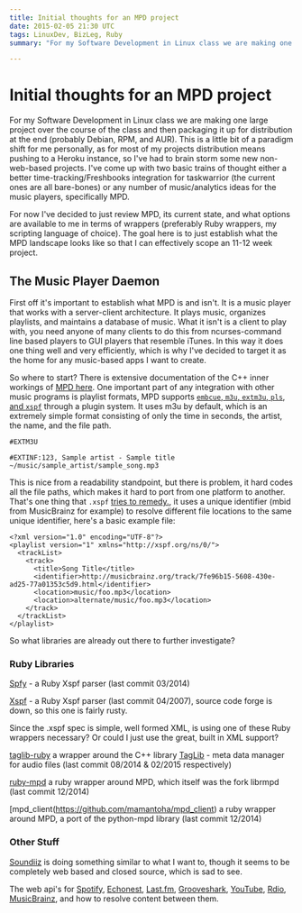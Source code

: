 ```yaml
---
title: Initial thoughts for an MPD project
date: 2015-02-05 21:30 UTC
tags: LinuxDev, BizLeg, Ruby
summary: "For my Software Development in Linux class we are making one large project over the course of the class and then packaging it up for distribution at the end (probably Debian, RPM, and AUR).  This is a little bit of a paradigm shift for me personally, as for most of my projects distribution means pushing to a Heroku instance, so I've had to brain storm some new non-web-based projects. I've come up with two basic trains of thought either a better time-tracking/Freshbooks integration for taskwarrior (the current ones are all bare-bones) or any number of music/analytics ideas for the music players, specifically MPD."

---
```


# Initial thoughts for an MPD project

For my Software Development in Linux class we are making one large project over the course of the class and then packaging it up for distribution at the end (probably Debian, RPM, and AUR).  This is a little bit of a paradigm shift for me personally, as for most of my projects distribution means pushing to a Heroku instance, so I've had to brain storm some new non-web-based projects. I've come up with two basic trains of thought either a better time-tracking/Freshbooks integration for taskwarrior (the current ones are all bare-bones) or any number of music/analytics ideas for the music players, specifically MPD.

For now I've decided to just review MPD, its current state, and what options are available to me in terms of wrappers (preferably Ruby wrappers, my scripting language of choice). The goal here is to just establish what the MPD landscape looks like so that I can effectively scope an 11-12 week project.

## The Music Player Daemon

First off it's important to establish what MPD is and isn't. It is a music player that works with a server-client architecture. It plays music, organizes playlists, and maintains a database of music. What it isn't is a client to play with, you need anyone of many clients to do this from ncurses-command line based players to GUI players that resemble iTunes. In this way it does one thing well and very efficiently, which is why I've decided to target it as the home for any music-based apps I want to create.

So where to start? There is extensive documentation of the C++ inner workings of [MPD here](http://www.musicpd.org/doc/user/). One important part of any integration with other music programs is playlist formats, MPD supports [`embcue`, `m3u`, `extm3u`, `pls`, and `xspf`](http://www.musicpd.org/doc/user/playlist_plugins.html) through a plugin system. It uses m3u by default, which is an extremely simple format consisting of only the time in seconds, the artist, the name, and the file path.

~~~
#EXTM3U

#EXTINF:123, Sample artist - Sample title
~/music/sample_artist/sample_song.mp3
~~~

This is nice from a readability standpoint, but there is problem, it hard codes all the file paths, which makes it hard to port from one platform to another. That's one thing that `.xspf` [tries to remedy.](http://xspf.org/xspf-v1.html), it uses a unique identifier (mbid from MusicBrainz for example) to resolve different file locations to the same unique identifier, here's a basic example file:

~~~
<?xml version="1.0" encoding="UTF-8"?>
<playlist version="1" xmlns="http://xspf.org/ns/0/">
  <trackList>
    <track>
      <title>Song Title</title>
      <identifier>http://musicbrainz.org/track/7fe96b15-5608-430e-ad25-77a01353c5d9.html</identifier>
      <location>music/foo.mp3</location>
      <location>alternate/music/foo.mp3</location>
    </track>
  </trackList>
</playlist>
~~~

So what libraries are already out there to further investigate?

### Ruby Libraries

[Spfy](https://github.com/marcransome/Spfy) - a Ruby Xspf parser (last commit 03/2014)

[Xspf](https://rubygems.org/gems/xspf/versions/0.4.1.1) - a Ruby Xspf parser (last commit 04/2007), source code forge is down, so this one is fairly rusty.

Since the .xspf spec is simple, well formed XML, is using one of these Ruby wrappers necessary? Or could I just use the great, built in XML support?

[taglib-ruby](https://github.com/robinst/taglib-ruby) a wrapper around the C++ library [TagLib](https://github.com/taglib/taglib) - meta data manager for audio files (last commit 08/2014 & 02/2015 respectively)

[ruby-mpd](https://github.com/archSeer/ruby-mpd) a ruby wrapper around MPD, which itself was the fork librmpd (last commit 12/2014)

[mpd_client(https://github.com/mamantoha/mpd_client) a ruby wrapper around MPD, a port of the python-mpd library (last commit 12/2014)

### Other Stuff

[Soundiiz](http://soundiiz.com) is doing something similar to what I want to, though it seems to be completely web based and closed source, which is sad to see.

The web api's for [Spotify](https://developer.spotify.com/web-api/endpoint-reference/), [Echonest](http://developer.echonest.com), [Last.fm](http://www.last.fm/api/show/user.getTopTracks), [Grooveshark](http://www.last.fm/api/show/user.getTopTracks), [YouTube](https://developers.google.com/youtube/v3/docs/playlists), [Rdio](http://www.rdio.com/developers/docs/), [MusicBrainz](https://musicbrainz.org/doc/Beginners_Guide), and how to resolve content between them.
